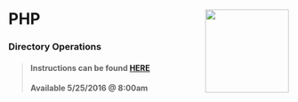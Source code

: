 # PHP <img align="right" src="https://github.com/Learning-Fuze/prototypes_C10/blob/assets/assets/images/logos/LF_LOGO.png?raw=true" width="150">
### Directory Operations

>#### Instructions can be found <a href="http://learning-fuze.github.io/prototypes_C10/#/PHP-Directory-Operations" target="_blank">HERE</a>
>#### Available 5/25/2016 @ 8:00am